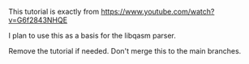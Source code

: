 This tutorial is exactly from https://www.youtube.com/watch?v=G6f2843NHQE

I plan to use this as a basis for the libqasm parser.

Remove the tutorial if needed. Don't merge this to the main branches.